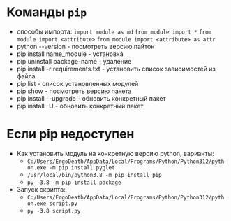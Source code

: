 # Команды `pip`

- способы импорта:
    `import module as md`
    `from module import *`
    `from module import <attribute>`
    `from module import <attribute> as attr`
- python --version - посмотреть версию пайтон
- pip install name_module - установка
- pip uninstall package-name - удаление
- pip install -r requirements.txt - установить список зависимостей из файла
- pip list - список установленных модулей
- pip show <package> - посмотреть версию пакета
- pip install <package> --upgrade - обновить конкретный пакет
- pip install <package> -U - обновить конкретный пакет

# Если pip недоступен
- Как установить модуль на конкретную версию python, варианты:
    - `C:/Users/ErgoDeath/AppData/Local/Programs/Python/Python312/python.exe -m pip install pyglet`
    - `/usr/local/bin/python3.8 -m pip install pip`
    - `py -3.8 -m pip install package`
- Запуск скрипта:
    - `C:/Users/ErgoDeath/AppData/Local/Programs/Python/Python312/python.exe script.py`
    - `py -3.8 script.py`
